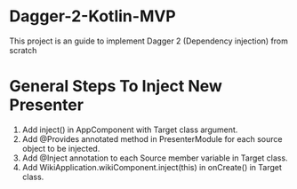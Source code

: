 # Dagger-2-Kotlin-MVP
This project is an guide to implement Dagger 2 (Dependency injection) from scratch

# General Steps To Inject New Presenter
1. Add inject() in AppComponent with Target class argument.
2. Add @Provides annotated method in PresenterModule for each source object to be injected.
3. Add @Inject annotation to each Source member variable in Target class.
4. Add WikiApplication.wikiComponent.inject(this) in onCreate() in Target class.
